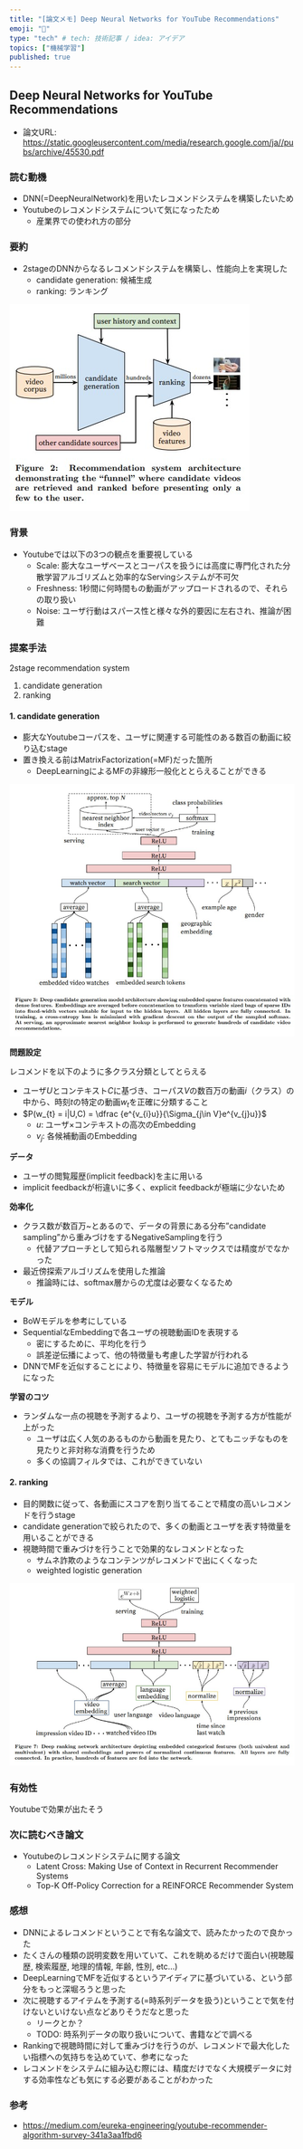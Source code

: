 ```yaml
---
title: "[論文メモ] Deep Neural Networks for YouTube Recommendations"
emoji: "📝"
type: "tech" # tech: 技術記事 / idea: アイデア
topics: ["機械学習"]
published: true
---
```


## Deep Neural Networks for YouTube Recommendations

- 論文URL: https://static.googleusercontent.com/media/research.google.com/ja//pubs/archive/45530.pdf

### 読む動機

- DNN(=DeepNeuralNetwork)を用いたレコメンドシステムを構築したいため
- Youtubeのレコメンドシステムについて気になったため
  - 産業界での使われ方の部分

### 要約

- 2stageのDNNからなるレコメンドシステムを構築し、性能向上を実現した
  - candidate generation: 候補生成
  - ranking: ランキング

![two-stage](/images/deep-neural-networks-for-youtube-recommendations/two-stage.jpg)

### 背景

- Youtubeでは以下の3つの観点を重要視している
  - Scale: 膨大なユーザベースとコーパスを扱うには高度に専門化された分散学習アルゴリズムと効率的なServingシステムが不可欠
  - Freshness: 1秒間に何時間もの動画がアップロードされるので、それらの取り扱い
  - Noise: ユーザ行動はスパース性と様々な外的要因に左右され、推論が困難

### 提案手法

2stage recommendation system

1. candidate generation
2. ranking

#### 1. candidate generation

- 膨大なYoutubeコーパスを、ユーザに関連する可能性のある数百の動画に絞り込むstage
- 置き換える前はMatrixFactorization(=MF)だった箇所
  - DeepLearningによるMFの非線形一般化ととらえることができる

![candidate](/images/deep-neural-networks-for-youtube-recommendations/candidate.jpg)

**問題設定**

レコメンドを以下のように多クラス分類としてとらえる

- ユーザ$U$とコンテキスト$C$に基づき、コーパス$V$の数百万の動画$i$（クラス）の中から、時刻$t$の特定の動画$w_{t}$を正確に分類すること
- $P(w_{t} = i|U,C) = \dfrac {e^{v_{i}u}}{\Sigma_{j\in V}e^{v_{j}u}}$
  - $u$: ユーザ×コンテキストの高次のEmbedding
  - $v_{j}$: 各候補動画のEmbedding

**データ**

- ユーザの閲覧履歴(implicit feedback)を主に用いる
- implicit feedbackが桁違いに多く、explicit feedbackが極端に少ないため

**効率化**

- クラス数が数百万~とあるので、データの背景にある分布”candidate sampling”から重みづけをするNegativeSamplingを行う
  - 代替アプローチとして知られる階層型ソフトマックスでは精度がでなかった
- 最近傍探索アルゴリズムを使用した推論
  - 推論時には、softmax層からの尤度は必要なくなるため

**モデル**

- BoWモデルを参考にしている
- SequentialなEmbeddingで各ユーザの視聴動画IDを表現する
  - 密にするために、平均化を行う
  - 誤差逆伝播によって、他の特徴量も考慮した学習が行われる
- DNNでMFを近似することにより、特徴量を容易にモデルに追加できるようになった

**学習のコツ**

- ランダムな一点の視聴を予測するより、ユーザの視聴を予測する方が性能が上がった
  - ユーザは広く人気のあるものから動画を見たり、とてもニッチなものを見たりと非対称な消費を行うため
  - 多くの協調フィルタでは、これができていない


#### 2. ranking

- 目的関数に従って、各動画にスコアを割り当てることで精度の高いレコメンドを行うstage
- candidate generationで絞られたので、多くの動画とユーザを表す特徴量を用いることができる
- 視聴時間で重みづけを行うことで効果的なレコメンドとなった
  - サムネ詐欺のようなコンテンツがレコメンドで出にくくなった
  - weighted logistic generation

![ranking](/images/deep-neural-networks-for-youtube-recommendations/ranking.jpg)

### 有効性

Youtubeで効果が出たそう

### 次に読むべき論文

- Youtubeのレコメンドシステムに関する論文
  - Latent Cross: Making Use of Context in Recurrent Recommender Systems
  - Top-K Off-Policy Correction for a REINFORCE Recommender System

### 感想

- DNNによるレコメンドということで有名な論文で、読みたかったので良かった
- たくさんの種類の説明変数を用いていて、これを眺めるだけで面白い(視聴履歴, 検索履歴, 地理的情報, 年齢, 性別, etc...)
- DeepLearningでMFを近似するというアイディアに基づいている、という部分をもっと深堀ろうと思った
- 次に視聴するアイテムを予測する(=時系列データを扱う)ということで気を付けないといけない点などありそうだなと思った
  - リークとか？
  - TODO: 時系列データの取り扱いについて、書籍などで調べる
- Rankingで視聴時間に対して重みづけを行うのが、レコメンドで最大化したい指標への気持ちを込めていて、参考になった
- レコメンドをシステムに組み込む際には、精度だけでなく大規模データに対する効率性なども気にする必要があることがわかった

### 参考

- https://medium.com/eureka-engineering/youtube-recommender-algorithm-survey-341a3aa1fbd6


